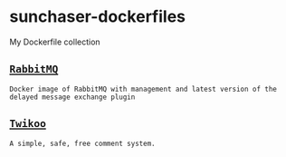 # sunchaser-dockerfiles

My Dockerfile collection

## [`RabbitMQ`](/rabbitmq/)

`Docker image of RabbitMQ with management and latest version of the delayed message exchange plugin`

## [`Twikoo`](/twikoo/)

`A simple, safe, free comment system.`
